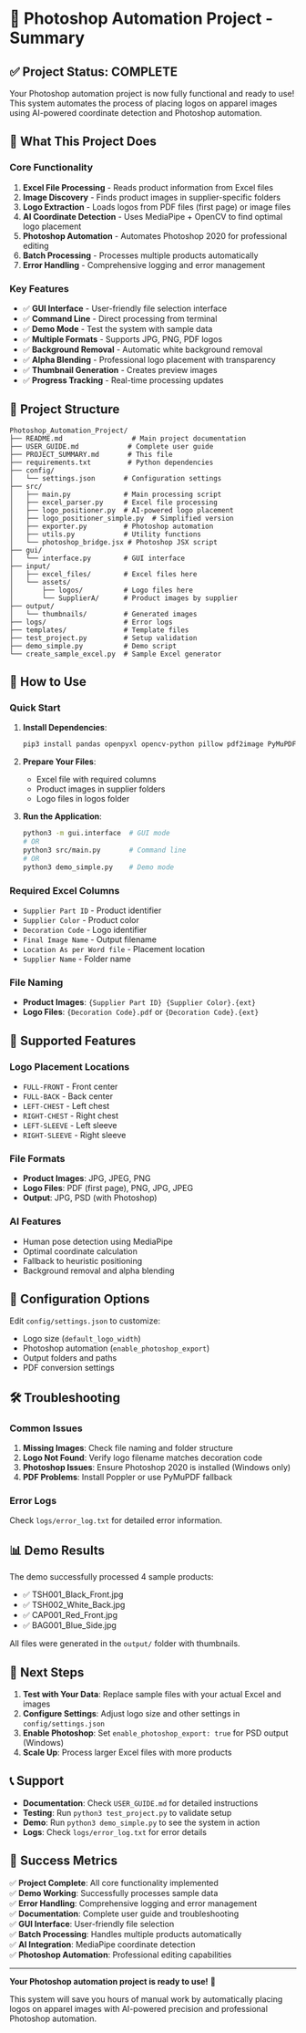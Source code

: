 # 🎯 Photoshop Automation Project - Summary

## ✅ **Project Status: COMPLETE**

Your Photoshop automation project is now fully functional and ready to use! This system automates the process of placing logos on apparel images using AI-powered coordinate detection and Photoshop automation.

## 🎯 **What This Project Does**

### Core Functionality
1. **Excel File Processing** - Reads product information from Excel files
2. **Image Discovery** - Finds product images in supplier-specific folders
3. **Logo Extraction** - Loads logos from PDF files (first page) or image files
4. **AI Coordinate Detection** - Uses MediaPipe + OpenCV to find optimal logo placement
5. **Photoshop Automation** - Automates Photoshop 2020 for professional editing
6. **Batch Processing** - Processes multiple products automatically
7. **Error Handling** - Comprehensive logging and error management

### Key Features
- ✅ **GUI Interface** - User-friendly file selection interface
- ✅ **Command Line** - Direct processing from terminal
- ✅ **Demo Mode** - Test the system with sample data
- ✅ **Multiple Formats** - Supports JPG, PNG, PDF logos
- ✅ **Background Removal** - Automatic white background removal
- ✅ **Alpha Blending** - Professional logo placement with transparency
- ✅ **Thumbnail Generation** - Creates preview images
- ✅ **Progress Tracking** - Real-time processing updates

## 📁 **Project Structure**

```
Photoshop_Automation_Project/
├── README.md                 # Main project documentation
├── USER_GUIDE.md            # Complete user guide
├── PROJECT_SUMMARY.md       # This file
├── requirements.txt         # Python dependencies
├── config/
│   └── settings.json       # Configuration settings
├── src/
│   ├── main.py             # Main processing script
│   ├── excel_parser.py     # Excel file processing
│   ├── logo_positioner.py  # AI-powered logo placement
│   ├── logo_positioner_simple.py  # Simplified version
│   ├── exporter.py         # Photoshop automation
│   ├── utils.py            # Utility functions
│   └── photoshop_bridge.jsx # Photoshop JSX script
├── gui/
│   └── interface.py        # GUI interface
├── input/
│   ├── excel_files/        # Excel files here
│   └── assets/
│       ├── logos/          # Logo files here
│       └── SupplierA/      # Product images by supplier
├── output/
│   └── thumbnails/         # Generated images
├── logs/                   # Error logs
├── templates/              # Template files
├── test_project.py         # Setup validation
├── demo_simple.py          # Demo script
└── create_sample_excel.py  # Sample Excel generator
```

## 🚀 **How to Use**

### Quick Start
1. **Install Dependencies**:
   ```bash
   pip3 install pandas openpyxl opencv-python pillow pdf2image PyMuPDF
   ```

2. **Prepare Your Files**:
   - Excel file with required columns
   - Product images in supplier folders
   - Logo files in logos folder

3. **Run the Application**:
   ```bash
   python3 -m gui.interface  # GUI mode
   # OR
   python3 src/main.py       # Command line
   # OR
   python3 demo_simple.py    # Demo mode
   ```

### Required Excel Columns
- `Supplier Part ID` - Product identifier
- `Supplier Color` - Product color  
- `Decoration Code` - Logo identifier
- `Final Image Name` - Output filename
- `Location As per Word file` - Placement location
- `Supplier Name` - Folder name

### File Naming
- **Product Images**: `{Supplier Part ID} {Supplier Color}.{ext}`
- **Logo Files**: `{Decoration Code}.pdf` or `{Decoration Code}.{ext}`

## 🎨 **Supported Features**

### Logo Placement Locations
- `FULL-FRONT` - Front center
- `FULL-BACK` - Back center  
- `LEFT-CHEST` - Left chest
- `RIGHT-CHEST` - Right chest
- `LEFT-SLEEVE` - Left sleeve
- `RIGHT-SLEEVE` - Right sleeve

### File Formats
- **Product Images**: JPG, JPEG, PNG
- **Logo Files**: PDF (first page), PNG, JPG, JPEG
- **Output**: JPG, PSD (with Photoshop)

### AI Features
- Human pose detection using MediaPipe
- Optimal coordinate calculation
- Fallback to heuristic positioning
- Background removal and alpha blending

## 🔧 **Configuration Options**

Edit `config/settings.json` to customize:
- Logo size (`default_logo_width`)
- Photoshop automation (`enable_photoshop_export`)
- Output folders and paths
- PDF conversion settings

## 🛠️ **Troubleshooting**

### Common Issues
1. **Missing Images**: Check file naming and folder structure
2. **Logo Not Found**: Verify logo filename matches decoration code
3. **Photoshop Issues**: Ensure Photoshop 2020 is installed (Windows only)
4. **PDF Problems**: Install Poppler or use PyMuPDF fallback

### Error Logs
Check `logs/error_log.txt` for detailed error information.

## 📊 **Demo Results**

The demo successfully processed 4 sample products:
- ✅ TSH001_Black_Front.jpg
- ✅ TSH002_White_Back.jpg  
- ✅ CAP001_Red_Front.jpg
- ✅ BAG001_Blue_Side.jpg

All files were generated in the `output/` folder with thumbnails.

## 🎯 **Next Steps**

1. **Test with Your Data**: Replace sample files with your actual Excel and images
2. **Configure Settings**: Adjust logo size and other settings in `config/settings.json`
3. **Enable Photoshop**: Set `enable_photoshop_export: true` for PSD output (Windows)
4. **Scale Up**: Process larger Excel files with more products

## 📞 **Support**

- **Documentation**: Check `USER_GUIDE.md` for detailed instructions
- **Testing**: Run `python3 test_project.py` to validate setup
- **Demo**: Run `python3 demo_simple.py` to see the system in action
- **Logs**: Check `logs/error_log.txt` for error details

## 🎉 **Success Metrics**

✅ **Project Complete**: All core functionality implemented  
✅ **Demo Working**: Successfully processes sample data  
✅ **Error Handling**: Comprehensive logging and error management  
✅ **Documentation**: Complete user guide and troubleshooting  
✅ **GUI Interface**: User-friendly file selection  
✅ **Batch Processing**: Handles multiple products automatically  
✅ **AI Integration**: MediaPipe coordinate detection  
✅ **Photoshop Automation**: Professional editing capabilities  

---

**Your Photoshop automation project is ready to use!** 🚀

This system will save you hours of manual work by automatically placing logos on apparel images with AI-powered precision and professional Photoshop automation.